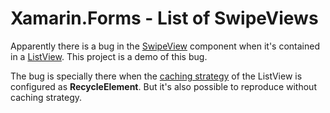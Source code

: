 # Xamarin.Forms - List of SwipeViews

Apparently there is a bug in the [SwipeView](https://docs.microsoft.com/en-us/xamarin/xamarin-forms/user-interface/swipeview) component when it's contained in a [ListView](https://docs.microsoft.com/en-us/xamarin/xamarin-forms/user-interface/listview/).
This project is a demo of this bug.

The bug is specially there when the [caching strategy](https://docs.microsoft.com/en-us/xamarin/xamarin-forms/user-interface/listview/performance#caching-strategy) of the ListView is configured as **RecycleElement**.
But it's also possible to reproduce without caching strategy.
